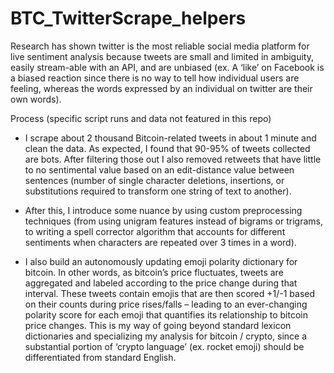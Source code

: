 # BTC_TwitterScrape_helpers

Research has shown twitter is the most reliable social media platform for live sentiment analysis because tweets are small and limited in ambiguity, easily stream-able with an API, and are unbiased (ex. A ‘like’ on Facebook is a biased reaction since there is no way to tell how individual users are feeling, whereas the words expressed by an individual on twitter are their own words).

Process (specific script runs and data not featured in this repo)
* I scrape about 2 thousand Bitcoin-related tweets in about 1 minute and clean the data. As expected, I found that 90-95% of tweets collected are bots. After filtering those out I also removed retweets that have little to no sentimental value based on an edit-distance value between sentences (number of single character deletions, insertions, or substitutions required to transform one string of text to another).

* After this, I introduce some nuance by using custom preprocessing techniques (from using unigram features instead of bigrams or trigrams, to writing a spell corrector algorithm that accounts for different sentiments when characters are repeated over 3 times in a word).

* I also build an autonomously updating emoji polarity dictionary for bitcoin. In other words, as bitcoin’s price fluctuates, tweets are aggregated and labeled according to the price change during that interval. These tweets contain emojis that are then scored +1/-1 based on their counts during price rises/falls – leading to an ever-changing polarity score for each emoji that quantifies its relationship to bitcoin price changes. This is my way of going beyond standard lexicon dictionaries and specializing my analysis for bitcoin / crypto, since a substantial portion of ‘crypto language’ (ex. rocket emoji) should be differentiated from standard English.
